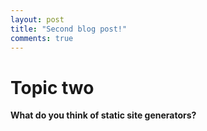 ```yaml
---
layout: post
title: "Second blog post!"
comments: true
---
```


# Topic two

**What do you think of static site generators?**